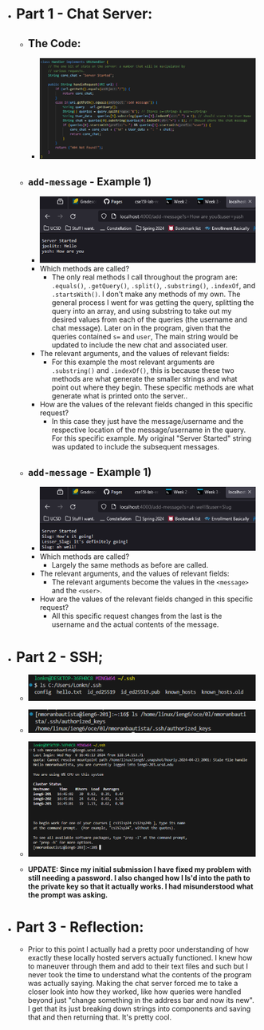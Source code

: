 * # Part 1 - Chat Server:
  * ## The Code:
    * ![Image](Code.PNG)
  * ## `add-message` - Example 1) 
    * ![Image](SC1.PNG)
    * Which methods are called?
      * The only real methods I call throughout the program are: `.equals()`, `.getQuery()`, `.split()`, `.substring()`, `.indexOf`, and `.startsWith()`. I don't make any methods of my own. The general process I went for was getting the query, splitting the query into an array, and using substring to take out my desired values from each of the queries (the username and chat message). Later on in the program, given that the queries contained `s=` and `user`, The main string would be updated to include the new chat and associated user. 
    * The relevant arguments, and the values of relevant fields:
      * For this example the most relevant arguments are `.substring()` and `.indexOf()`, this is because these two methods are what generate the smaller strings and what point out where they begin. These specific methods are what generate what is printed onto the server.. 
    * How are the values of the relevant fields changed in this specific request?
      * In this case they just have the message/username and the respective location of the message/username in the query.  
      For this specific example. My original "Server Started" string was updated to include the subsequent messages. 
  * ## `add-message` - Example 1)
    * ![Image](SC2.PNG)
    * Which methods are called?
      * Largely the same methods as before are called. 
    * The relevant arguments, and the values of relevant fields:
      * The relevant arguments become the values in the `<message>` and the `<user>`. 
    * How are the values of the relevant fields changed in this specific request?
      * All this specific request changes from the last is the username and the actual contents of the message. 
* # Part 2 - SSH;
  *  ![Image](ABSPathTrue.PNG)
  *  ![Image](LSPublicKey.PNG)
  *  ![Image](lr2NoPassword.PNG)
 
  *  **UPDATE: Since my initial submission I have fixed my problem with still needing a password. I also changed how I ls'd into the path to the private key so that it actually works. I had misunderstood what the prompt was asking.** 

* # Part 3 - Reflection:
  * Prior to this point I actually had a pretty poor understanding of how exactly these locally hosted servers actually functioned. I knew how to maneuver through them and add to their text files and such but I never took the time to understand what the contents of the program was actually saying. Making the chat server forced me to take a closer look into how they worked, like how queries were handled beyond just "change something in the address bar and now its new". I get that its just breaking down strings into components and saving that and then returning that. It's pretty cool. 
